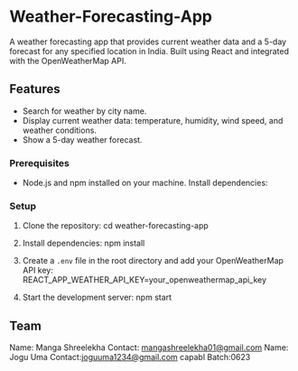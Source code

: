 # Weather-Forecasting-App
A weather forecasting app that provides current weather data and a 5-day forecast for any specified location in India. Built using React and integrated with the OpenWeatherMap API.

## Features
- Search for weather by city name.
- Display current weather data: temperature, humidity, wind speed, and weather conditions.
- Show a 5-day weather forecast.
### Prerequisites
- Node.js and npm installed on your machine.
Install dependencies:
### Setup
1. Clone the repository:
      cd weather-forecasting-app

2. Install dependencies:
   npm install

3. Create a `.env` file in the root directory and add your OpenWeatherMap API key:
   REACT_APP_WEATHER_API_KEY=your_openweathermap_api_key

4. Start the development server:
   npm start
## Team
Name: Manga Shreelekha
Contact: mangashreelekha01@gmail.com
Name: Jogu Uma
Contact:joguuma1234@gmail.com
capabl Batch:0623

